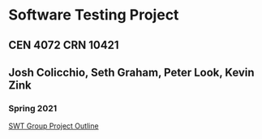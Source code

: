 # Software Testing Project
## CEN 4072 CRN 10421
## Josh Colicchio, Seth Graham, Peter Look, Kevin Zink
### Spring 2021
[SWT Group Project Outline](https://github.com/JoshuaColicchio/SoftwareTestingProject/files/5934416/SWT-GroupProject-Outline.pdf)
